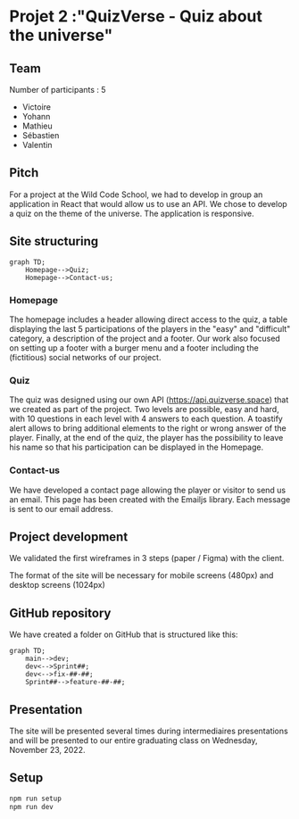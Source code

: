 # Projet 2 :"QuizVerse - Quiz about the universe"

## Team

Number of participants : 5

- Victoire
- Yohann
- Mathieu
- Sébastien
- Valentin

## Pitch

For a project at the Wild Code School, we had to develop in group an application in React that would allow us to use an API. We chose to develop a quiz on the theme of the universe. The application is responsive.

## Site structuring

```mermaid
graph TD;
    Homepage-->Quiz;
    Homepage-->Contact-us;
```

### Homepage

The homepage includes a header allowing direct access to the quiz, a table displaying the last 5 participations of the players in the "easy" and "difficult" category, a description of the project and a footer.
Our work also focused on setting up a footer with a burger menu and a footer including the (fictitious) social networks of our project.

### Quiz

The quiz was designed using our own API (https://api.quizverse.space) that we created as part of the project. Two levels are possible, easy and hard, with 10 questions in each level with 4 answers to each question.
A toastify alert allows to bring additional elements to the right or wrong answer of the player. Finally, at the end of the quiz, the player has the possibility to leave his name so that his participation can be displayed in the Homepage.

### Contact-us

We have developed a contact page allowing the player or visitor to send us an email. This page has been created with the Emailjs library. Each message is sent to our email address.

## Project development

We validated the first wireframes in 3 steps (paper / Figma) with the client.

The format of the site will be necessary for mobile screens (480px) and desktop screens (1024px)

## GitHub repository

We have created a folder on GitHub that is structured like this:

```mermaid
graph TD;
    main-->dev;
    dev<-->Sprint##;
    dev<-->fix-##-##;
    Sprint##-->feature-##-##;
```

## Presentation

The site will be presented several times during intermediaires presentations and will be presented to our entire graduating class on Wednesday, November 23, 2022.

## Setup

```bash
npm run setup
npm run dev
```
